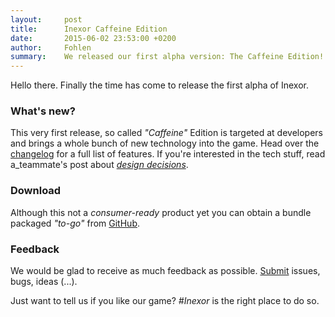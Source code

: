 ```yaml
---
layout:     post
title:      Inexor Caffeine Edition
date:       2015-06-02 23:53:00 +0200
author:     Fohlen
summary:    We released our first alpha version: The Caffeine Edition!
---
```


Hello there. Finally the time has come to release the first alpha of Inexor.

### What's new?
This very first release, so called _"Caffeine"_ Edition is targeted at developers and brings a whole bunch of new technology into the game.
Head over the [changelog](https://github.com/inexorgame/inexor-core/releases/tag/v0.1-alpha) for a full list of features. If you're interested in the tech stuff, read a_teammate's post about [*design decisions*](https://inexor.org/blog/2015/04-26-alpha1-design-decisions).

### Download
Although this not a *consumer-ready* product yet you can obtain a bundle packaged *"to-go"* from [GitHub](https://github.com/inexorgame/inexor-core/releases/tag/v0.1-alpha).

### Feedback
We would be glad to receive as much feedback as possible. [Submit](https://github.com/inexorgame/inexor-core/issues) issues, bugs, ideas (...).

Just want to tell us if you like our game? _#Inexor_ is the right place to do so.
